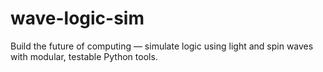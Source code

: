 # wave-logic-sim
Build the future of computing — simulate logic using light and spin waves with modular, testable Python tools.
